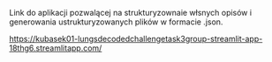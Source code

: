 Link do aplikacji pozwalącej na strukturyzownaie włsnych opisów i generowania ustrukturyzowanych plików w formacie .json.

https://kubasek01-lungsdecodedchallengetask3group-streamlit-app-18thg6.streamlitapp.com/
